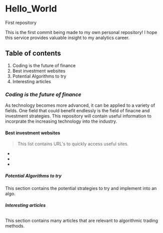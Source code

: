 # Hello_World
First repository 

This is the first commit being made to my own personal repository! I hope this service provides valuable insight
to my analytics career. 

## **Table of contents**
 1. Coding is the future of finance 
 2. Best investment websites
 3. Potential Algorithms to try
 4. Interesting articles 

### *Coding is the future of finance*
As technology becomes more advanced, it can be applied to a variety of fields. One field that could benefit endlessly is the 
field of finacne and investment strategies. This repository will contain useful information to incorprate the increasing 
technology into the industry. 

#### **Best investment websites** 
>This list contains URL's to quickly access useful sites. 
-
-
-

##### **_Potential_ Algorithms to try**
This section contains the potential strategies to try and implement into an algo. 


###### ***Interesting articles***
This section contains many articles that are relevant to algorithmic trading methods. 
